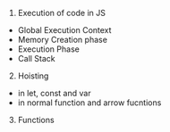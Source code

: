 1. Execution of code in JS
- Global Execution Context
- Memory Creation phase
- Execution Phase
- Call Stack

2. Hoisting
- in let, const and var
- in normal function and arrow fucntions

3. Functions
